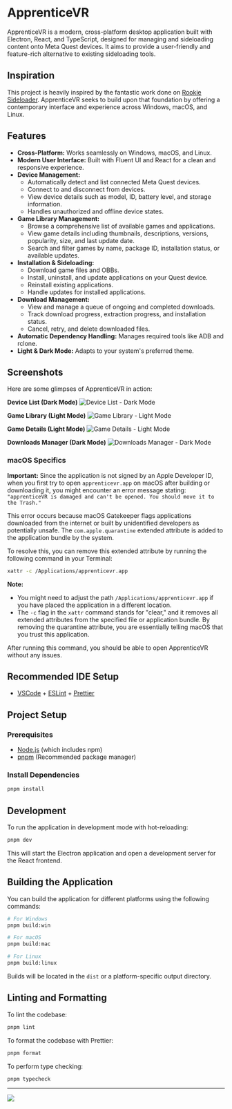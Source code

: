 # ApprenticeVR

ApprenticeVR is a modern, cross-platform desktop application built with Electron, React, and TypeScript, designed for managing and sideloading content onto Meta Quest devices. It aims to provide a user-friendly and feature-rich alternative to existing sideloading tools.

## Inspiration

This project is heavily inspired by the fantastic work done on [Rookie Sideloader](https://github.com/VRPirates/rookie). ApprenticeVR seeks to build upon that foundation by offering a contemporary interface and experience across Windows, macOS, and Linux.

## Features

*   **Cross-Platform:** Works seamlessly on Windows, macOS, and Linux.
*   **Modern User Interface:** Built with Fluent UI and React for a clean and responsive experience.
*   **Device Management:**
    *   Automatically detect and list connected Meta Quest devices.
    *   Connect to and disconnect from devices.
    *   View device details such as model, ID, battery level, and storage information.
    *   Handles unauthorized and offline device states.
*   **Game Library Management:**
    *   Browse a comprehensive list of available games and applications.
    *   View game details including thumbnails, descriptions, versions, popularity, size, and last update date.
    *   Search and filter games by name, package ID, installation status, or available updates.
*   **Installation & Sideloading:**
    *   Download game files and OBBs.
    *   Install, uninstall, and update applications on your Quest device.
    *   Reinstall existing applications.
    *   Handle updates for installed applications.
*   **Download Management:**
    *   View and manage a queue of ongoing and completed downloads.
    *   Track download progress, extraction progress, and installation status.
    *   Cancel, retry, and delete downloaded files.
*   **Automatic Dependency Handling:** Manages required tools like ADB and rclone.
*   **Light & Dark Mode:** Adapts to your system's preferred theme.

## Screenshots

Here are some glimpses of ApprenticeVR in action:

**Device List (Dark Mode)**
![Device List - Dark Mode](screenshots/01_devices_dark.png)

**Game Library (Light Mode)**
![Game Library - Light Mode](screenshots/02_library_light.png)

**Game Details (Light Mode)**
![Game Details - Light Mode](screenshots/03_detail_light.png)

**Downloads Manager (Dark Mode)**
![Downloads Manager - Dark Mode](screenshots/04_download_dark.png)

### macOS Specifics

**Important:** Since the application is not signed by an Apple Developer ID, when you first try to open `apprenticevr.app` on macOS after building or downloading it, you might encounter an error message stating: `"apprenticeVR is damaged and can't be opened. You should move it to the Trash."`

This error occurs because macOS Gatekeeper flags applications downloaded from the internet or built by unidentified developers as potentially unsafe. The `com.apple.quarantine` extended attribute is added to the application bundle by the system.

To resolve this, you can remove this extended attribute by running the following command in your Terminal:

```bash
xattr -c /Applications/apprenticevr.app
```

**Note:**
*   You might need to adjust the path `/Applications/apprenticevr.app` if you have placed the application in a different location.
*   The `-c` flag in the `xattr` command stands for "clear," and it removes all extended attributes from the specified file or application bundle. By removing the quarantine attribute, you are essentially telling macOS that you trust this application.

After running this command, you should be able to open ApprenticeVR without any issues.


## Recommended IDE Setup

- [VSCode](https://code.visualstudio.com/) + [ESLint](https://marketplace.visualstudio.com/items?itemName=dbaeumer.vscode-eslint) + [Prettier](https://marketplace.visualstudio.com/items?itemName=esbenp.prettier-vscode)

## Project Setup

### Prerequisites

*   [Node.js](https://nodejs.org/) (which includes npm)
*   [pnpm](https://pnpm.io/installation) (Recommended package manager)

### Install Dependencies

```bash
pnpm install
```

## Development

To run the application in development mode with hot-reloading:

```bash
pnpm dev
```

This will start the Electron application and open a development server for the React frontend.

## Building the Application

You can build the application for different platforms using the following commands:

```bash
# For Windows
pnpm build:win

# For macOS
pnpm build:mac

# For Linux
pnpm build:linux
```

Builds will be located in the `dist` or a platform-specific output directory.

## Linting and Formatting

To lint the codebase:
```bash
pnpm lint
```

To format the codebase with Prettier:
```bash
pnpm format
```

To perform type checking:
```bash
pnpm typecheck
```


---
![](https://badges.pufler.dev/visits/jimzrt/ApprenticeVR)